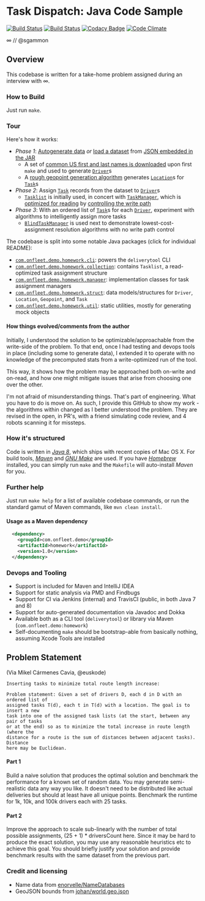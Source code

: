 # Task Dispatch: Java Code Sample
[![Build Status](https://buildbot.hq.mm-corp.systems/jenkins/buildStatus/icon?job=Sam/samples-delivery-java)](https://buildbot.hq.mm-corp.systems/jenkins/job/Sam/samples-delivery-java)
[![Build Status](https://travis-ci.org/sgammon/samples-delivery-java.svg?branch=master)](https://travis-ci.org/sgammon/samples-delivery-java)
[![Codacy Badge](https://api.codacy.com/project/badge/Grade/ccfa5c3038464d708051888e1cf45311)](https://www.codacy.com/app/samuel-gammon/samples-delivery-java?utm_source=github.com&amp;utm_medium=referral&amp;utm_content=sgammon/samples-delivery-java&amp;utm_campaign=Badge_Grade)
[![Code Climate](https://codeclimate.com/github/sgammon/samples-delivery-java.png)](https://codeclimate.com/github/sgammon/samples-delivery-java)

∞ // @sgammon

## Overview
This codebase is written for a take-home problem assigned during an interview with ∞. 

### How to Build
Just run `make`.

### Tour
Here's how it works:
- _Phase 1_: [Autogenerate data](https://github.com/sgammon/samples-delivery-java/blob/master/src/main/java/com/onfleet/demo/homework/util/ObjectGenerator.java#L24) *or* [load a dataset](https://github.com/sgammon/samples-delivery-java/blob/master/src/main/java/com/onfleet/demo/homework/util/FileUtil.java#L24) from [JSON embedded in the JAR](https://github.com/sgammon/samples-delivery-java/blob/master/datafiles/testsuite.json)
  - A set of [common US first and last names is downloaded](https://github.com/sgammon/samples-delivery-java/blob/master/Makefile#L97) upon first `make` and used to generate [`Driver`](https://github.com/sgammon/samples-delivery-java/blob/master/src/main/java/com/onfleet/demo/homework/struct/Driver.java)s
  - A [rough geopoint generation algorithm](https://github.com/sgammon/samples-delivery-java/pull/2) generates [`Location`](https://github.com/sgammon/samples-delivery-java/blob/master/src/main/java/com/onfleet/demo/homework/struct/Location.java)s for [`Task`](https://github.com/sgammon/samples-delivery-java/blob/master/src/main/java/com/onfleet/demo/homework/struct/Task.java)s
- _Phase 2_: Assign [`Task`](https://github.com/sgammon/samples-delivery-java/blob/master/src/main/java/com/onfleet/demo/homework/struct/Task.java) records from the dataset to [`Driver`](https://github.com/sgammon/samples-delivery-java/blob/master/src/main/java/com/onfleet/demo/homework/struct/Driver.java)s
  - [`Tasklist`](https://github.com/sgammon/samples-delivery-java/blob/master/src/main/java/com/onfleet/demo/homework/collection/Tasklist.java) is initially used, in concert with [`TaskManager`](https://github.com/sgammon/samples-delivery-java/blob/master/src/main/java/com/onfleet/demo/homework/manager/TaskManager.java), which is [optimized for reading](https://github.com/sgammon/samples-delivery-java/blob/master/src/main/java/com/onfleet/demo/homework/manager/TaskManager.java#L104) by [controlling the write path](https://github.com/sgammon/samples-delivery-java/blob/master/src/main/java/com/onfleet/demo/homework/collection/Tasklist.java#L183)
- _Phase 3_: With an ordered list of [`Task`](https://github.com/sgammon/samples-delivery-java/blob/master/src/main/java/com/onfleet/demo/homework/struct/Task.java)s for each [`Driver`](https://github.com/sgammon/samples-delivery-java/blob/master/src/main/java/com/onfleet/demo/homework/struct/Driver.java), experiment with algorithms to intelligently assign more tasks
  - [`BlindTaskManager`](https://github.com/sgammon/samples-delivery-java/blob/master/src/main/java/com/onfleet/demo/homework/manager/BlindTaskManager.java) is used next to demonstrate lowest-cost-assignment resolution algorithms with no write path control

The codebase is split into some notable Java packages (click for individual README):
- [`com.onfleet.demo.homework.cli`](https://github.com/sgammon/samples-delivery-java/blob/master/src/main/java/com/onfleet/demo/homework/cli): powers the `deliverytool` CLI
- [`com.onfleet.demo.homework.collection`](https://github.com/sgammon/samples-delivery-java/blob/master/src/main/java/com/onfleet/demo/homework/collection): contains `Tasklist`, a read-optimized task assignment structure
- [`com.onfleet.demo.homework.manager`](https://github.com/sgammon/samples-delivery-java/blob/master/src/main/java/com/onfleet/demo/homework/manager): implementation classes for task assignment managers
- [`com.onfleet.demo.homework.struct`](https://github.com/sgammon/samples-delivery-java/blob/master/src/main/java/com/onfleet/demo/homework/struct): data models/structures for `Driver`, `Location`, `Geopoint`, and `Task`
- [`com.onfleet.demo.homework.util`](https://github.com/sgammon/samples-delivery-java/blob/master/src/main/java/com/onfleet/demo/homework/util): static utilities, mostly for generating mock objects

#### How things evolved/comments from the author
Initially, I understood the solution to be optimizable/approachable from the write-side of the problem. To that end, once I had
testing and devops tools in place (including some to generate data), I extended it to operate with no knowledge of the precomputed
stats from a write-optimized run of the tool.

This way, it shows how the problem may be approached both on-write and on-read, and how one might mitigate issues that arise
from choosing one over the other.

I'm not afraid of misunderstanding things. That's part of engineering. What you have to do is move on. As such, I provide this
GitHub to show my work - the algorithms within changed as I better understood the problem. They are revised in the open, in PR's,
with a friend simulating code review, and 4 robots scanning it for missteps.

### How it's structured
Code is written in *[Java 8](http://www.oracle.com/technetwork/java/javase/downloads/jdk8-downloads-2133151.html)*,
which ships with recent copies of Mac OS X. For build tools, *[Maven](https://maven.apache.org/)* and
*[GNU Make](https://www.gnu.org/software/make/)* are used. If you have *[Homebrew](https://brew.sh/)* installed, you can simply run
`make` and the `Makefile` will auto-install *Maven* for you.

### Further help
Just run `make help` for a list of available codebase commands, or run the standard gamut of Maven commands, like `mvn clean install`.

#### Usage as a Maven dependency
```xml
  <dependency>
    <groupId>com.onfleet.demo</groupId>
    <artifactId>homework</artifactId>
    <version>1.0</version>
  </dependency>
```
 
### Devops and Tooling
- Support is included for Maven and IntelliJ IDEA
- Support for static analysis via PMD and Findbugs
- Support for CI via Jenkins (internal) and TravisCI (public, in both Java 7 and 8)
- Support for auto-generated documentation via Javadoc and Dokka
- Available both as a CLI tool (`deliverytool`) or library via Maven (`com.onfleet.demo:homework`)
- Self-documenting `make` should be bootstrap-able from basically nothing, assuming Xcode Tools are installed

## Problem Statement

(Via Mikel Cármenes Cavia, @euskode)

```text
Inserting tasks to minimize total route length increase:

Problem statement: Given a set of drivers D, each d in D with an ordered list of
assigned tasks T(d), each t in T(d) with a location. The goal is to insert a new
task into one of the assigned task lists (at the start, between any pair of tasks
or at the end) so as to minimize the total increase in route length (where the
distance for a route is the sum of distances between adjacent tasks). Distance
here may be Euclidean.
```

#### Part 1
Build a naive solution that produces the optimal solution and benchmark the performance for a known set of random data. You may generate semi-realistic data any way you like. It doesn't need to be distributed like actual deliveries but should at least have all unique points. Benchmark the runtime for 1k, 10k, and 100k drivers each with 25 tasks.

#### Part 2
Improve the approach to scale sub-linearly with the number of total possible assignments, (25 + 1) * driversCount here. Since it may be hard to produce the exact solution, you may use any reasonable heuristics etc to achieve this goal. You should briefly justify your solution and provide benchmark results with the same dataset from the previous part.

### Credit and licensing
- Name data from [enorvelle/NameDatabases](https://github.com/enorvelle/NameDatabases)
- GeoJSON bounds from [johan/world.geo.json](https://github.com/johan/world.geo.json)
